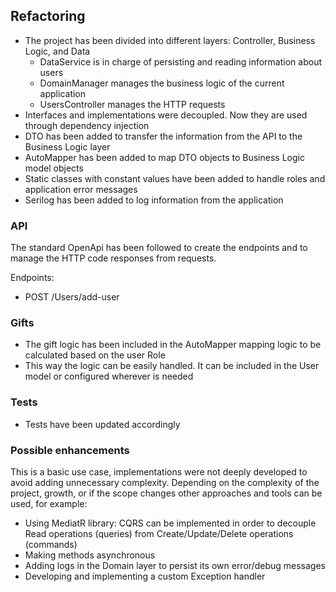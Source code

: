 ## Refactoring

* The project has been divided into different layers: Controller, Business Logic, and Data
  * DataService is in charge of persisting and reading information about users
  * DomainManager manages the business logic of the current application
  * UsersController manages the HTTP requests
* Interfaces and implementations were decoupled. Now they are used through dependency injection
* DTO has been added to transfer the information from the API to the Business Logic layer
* AutoMapper has been added to map DTO objects to Business Logic model objects
* Static classes with constant values have been added to handle roles and application error messages
* Serilog has been added to log information from the application

### API
The standard OpenApi has been followed to create the endpoints and to manage the HTTP code responses from requests.

Endpoints:
* POST /Users/add-user

### Gifts
* The gift logic has been included in the AutoMapper mapping logic to be calculated based on the user Role
* This way the logic can be easily handled. It can be included in the User model or configured wherever is needed

### Tests
* Tests have been updated accordingly

### Possible enhancements
This is a basic use case, implementations were not deeply developed to avoid adding unnecessary complexity. Depending on the complexity of the project, growth, or if the scope changes other approaches and tools can be used, for example:

* Using MediatR library: CQRS can be implemented in order to decouple Read operations (queries) from Create/Update/Delete operations (commands)
* Making methods asynchronous
* Adding logs in the Domain layer to persist its own error/debug messages
* Developing and implementing a custom Exception handler
